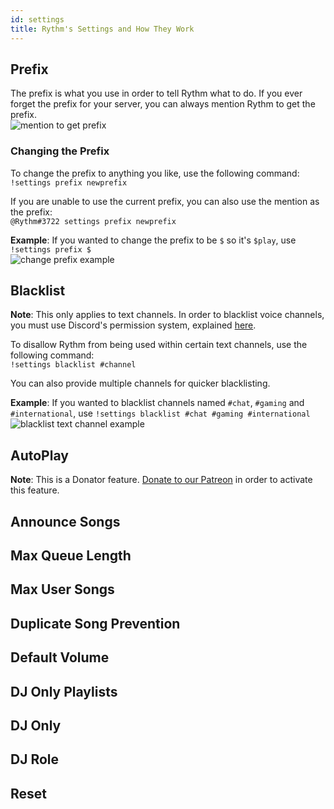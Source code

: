 ```yaml
---
id: settings
title: Rythm's Settings and How They Work
---
```


## Prefix
The prefix is what you use in order to tell Rythm what to do.
If you ever forget the prefix for your server, you can always mention Rythm to get the prefix.<br/>
![mention to get prefix](/img/docs/settings/prefix.png)

### Changing the Prefix
To change the prefix to anything you like, use the following command:<br/>
`!settings prefix newprefix`

If you are unable to use the current prefix, you can also use the mention as the prefix:<br/>
`@Rythm#3722 settings prefix newprefix`

**Example**: If you wanted to change the prefix to be `$` so it's `$play`, use `!settings prefix $`<br/>
![change prefix example](/img/docs/settings/prefix-example.png)

## Blacklist
**Note**: This only applies to text channels. In order to blacklist voice channels, you must use Discord's permission system, explained [here](/faq#blacklisting-voice-channels).

To disallow Rythm from being used within certain text channels, use the following command:<br/>
`!settings blacklist #channel`

You can also provide multiple channels for quicker blacklisting.

**Example**: If you wanted to blacklist channels named `#chat`, `#gaming` and `#international`, use `!settings blacklist #chat #gaming #international`<br/>
![blacklist text channel example](/img/docs/settings/blacklist-text-channel-example.png)

## AutoPlay
**Note**: This is a Donator feature. [Donate to our Patreon](https://rythmbot.co/donate) in order to activate this feature.

## Announce Songs

## Max Queue Length

## Max User Songs

## Duplicate Song Prevention

## Default Volume

## DJ Only Playlists

## DJ Only

## DJ Role

## Reset
